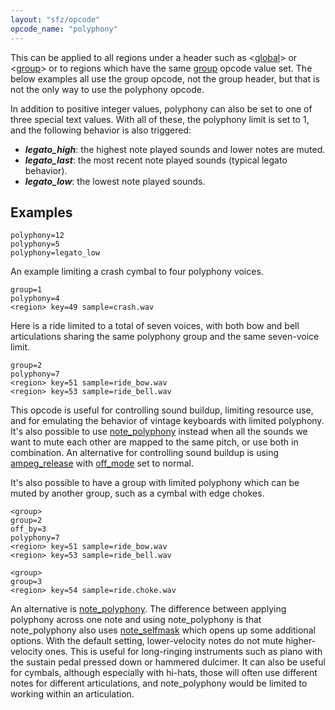 ```yaml
---
layout: "sfz/opcode"
opcode_name: "polyphony"
---
```


This can be applied to all regions under a header such as
<[global](/headers/global)> or <[group](/headers/group)> or to regions
which have the same [group](/opcodes/group) opcode value set. The
below examples all use the group opcode, not the group header, but
that is not the only way to use the polyphony opcode.

In addition to positive integer values, polyphony can also be set to
one of three special text values. With all of these, the polyphony limit
is set to 1, and the following behavior is also triggered:

- ***legato_high***: the highest note played sounds and lower notes are muted.
- ***legato_last***: the most recent note played sounds (typical legato behavior).
- ***legato_low***:  the lowest note played sounds.

## Examples

```
polyphony=12
polyphony=5
polyphony=legato_low
```

An example limiting a crash cymbal to four polyphony voices.

```
group=1
polyphony=4
<region> key=49 sample=crash.wav
```

Here is a ride limited to a total of seven voices, with both bow and bell
articulations sharing the same polyphony group and the same seven-voice
limit.

```
group=2
polyphony=7
<region> key=51 sample=ride_bow.wav
<region> key=53 sample=ride_bell.wav
```

This opcode is useful for controlling sound buildup, limiting resource use,
and for emulating the behavior of vintage keyboards with limited polyphony.
It's also possible to use [note_polyphony](note_polyphony) instead when all the
sounds we want to mute each other are mapped to the same pitch, or use both in
combination. An alternative for controlling sound buildup is using
[ampeg_release](ampeg_release) with [off_mode](off_mode) set to normal.

It's also possible to have a group with limited polyphony which can be muted by
another group, such as a cymbal with edge chokes.

```
<group>
group=2
off_by=3
polyphony=7
<region> key=51 sample=ride_bow.wav
<region> key=53 sample=ride_bell.wav

<group>
group=3
<region> key=54 sample=ride.choke.wav
```
An alternative is [note_polyphony](/opcodes/note_polyphony). The difference between
applying polyphony across one note and using note_polyphony is that note_polyphony also uses
[note_selfmask](/opcodes/note_selfmask) which opens up some additional
options. With the default setting, lower-velocity notes do not mute higher-velocity
ones. This is useful for long-ringing instruments such as piano with the sustain pedal
pressed down or hammered dulcimer. It can also be useful for cymbals, although
especially with hi-hats, those will often use different notes for different
articulations, and note_polyphony would be limited to working within an
articulation.
